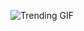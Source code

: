 
<!-- GIF_SECTION -->
![Trending GIF](https://media2.giphy.com/media/v1.Y2lkPThiYjIxNzcyMjl6eGRudjlud2lrMWdpMXFlOGVwN3BnZHhndXc4eno3cW01OHE5NSZlcD12MV9naWZzX3NlYXJjaCZjdD1n/qgQUggAC3Pfv687qPC/giphy.gif)
<!-- END_GIF_SECTION -->
